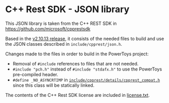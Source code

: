 # C++ Rest SDK - JSON library

This JSON library is taken from the C++ REST SDK in https://github.com/microsoft/cpprestsdk

Based in the [v2.10.13 release](https://github.com/microsoft/cpprestsdk/tree/v2.10.13/Release), it consists of the needed files to build and use the JSON classes described in `include/cpprest/json.h`.

Changes made to the files in order to build in the PowerToys project:
- Removal of `#include` references to files that are not needed.
- `#include "pch.h"` instead of `#include "stdafx.h"` to use the PowerToys pre-compiled header.
- `#define _NO_ASYNCRTIMP` in [`include/cpprest/details/cpprest_compat.h`](./include/cpprest/details/cpprest_compat.h) since this class will be statically linked.

The contents of the C++ Rest SDK license are included in [license.txt](./license.txt).
